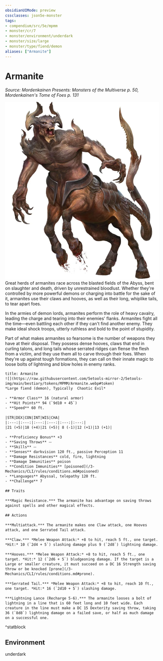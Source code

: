 ```yaml
---
obsidianUIMode: preview
cssclasses: json5e-monster
tags:
- compendium/src/5e/mpmm
- monster/cr/7
- monster/environment/underdark
- monster/size/large
- monster/type/fiend/demon
aliases: ["Armanite"]
---
```

# Armanite
*Source: Mordenkainen Presents: Monsters of the Multiverse p. 50, Mordenkainen's Tome of Foes p. 131*  

![](https://raw.githubusercontent.com/5etools-mirror-2/5etools-img/main/bestiary/MPMM/Armanite.webp#right)  
Great herds of armanites race across the blasted fields of the Abyss, bent on slaughter and death, driven by unrestrained bloodlust. Whether they're controlled by more powerful demons or charging into battle for the sake of it, armanites use their claws and hooves, as well as their long, whiplike tails, to tear apart foes.

In the armies of demon lords, armanites perform the role of heavy cavalry, leading the charge and tearing into their enemies' flanks. Armanites fight all the time—even battling each other if they can't find another enemy. They make ideal shock troops, utterly ruthless and bold to the point of stupidity.

Part of what makes armanites so fearsome is the number of weapons they have at their disposal. They possess dense hooves, claws that end in curling talons, and long tails whose serrated ridges can flense the flesh from a victim, and they use them all to carve through their foes. When they're up against tough formations, they can call on their innate magic to loose bolts of lightning and blow holes in enemy ranks.


```ad-statblock
title: Armanite
![](https://raw.githubusercontent.com/5etools-mirror-2/5etools-img/main/bestiary/tokens/MPMM/Armanite.webp#token)
*Large fiend (demon), Typically  Chaotic Evil*

- **Armor Class** 16 (natural armor)
- **Hit Points** 94 (`9d10 + 45`) 
- **Speed** 60 ft.

|STR|DEX|CON|INT|WIS|CHA|
|:---:|:---:|:---:|:---:|:---:|:---:|
|21 (+5)|18 (+4)|21 (+5)| 8 (-1)|12 (+1)|13 (+1)|

- **Proficiency Bonus** +3
- **Saving Throws** ⏤
- **Skills** ⏤
- **Senses** darkvision 120 ft., passive Perception 11
- **Damage Resistances** cold, fire, lightning
- **Damage Immunities** poison
- **Condition Immunities** [poisoned](/3-Mechanics/CLI/rules/conditions.md#poisoned)
- **Languages** Abyssal, telepathy 120 ft.
- **Challenge** 7

## Traits

***Magic Resistance.*** The armanite has advantage on saving throws against spells and other magical effects.

## Actions

***Multiattack.*** The armanite makes one Claw attack, one Hooves attack, and one Serrated Tail attack.

***Claw.*** *Melee Weapon Attack:* +8 to hit, reach 5 ft., one target. *Hit:* 10 (`2d4 + 5`) slashing damage plus 9 (`2d8`) lightning damage.

***Hooves.*** *Melee Weapon Attack:* +8 to hit, reach 5 ft., one target. *Hit:* 12 (`2d6 + 5`) bludgeoning damage. If the target is a Large or smaller creature, it must succeed on a DC 16 Strength saving throw or be knocked [prone](/3-Mechanics/CLI/rules/conditions.md#prone).

***Serrated Tail.*** *Melee Weapon Attack:* +8 to hit, reach 10 ft., one target. *Hit:* 16 (`2d10 + 5`) slashing damage.

***Lightning Lance (Recharge 5-6).*** The armanite looses a bolt of lightning in a line that is 60 feet long and 10 feet wide. Each creature in the line must make a DC 15 Dexterity saving throw, taking 36 (`8d8`) lightning damage on a failed save, or half as much damage on a successful one.
```
^statblock

## Environment

underdark